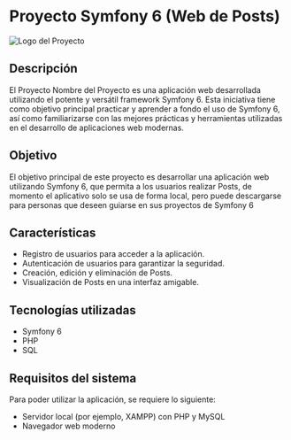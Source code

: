 # Proyecto Symfony 6 (Web de Posts)

![Logo del Proyecto](https://miro.medium.com/v2/resize:fit:563/1*8nEZwglRtHPy3oDAANYPqA.png)

## Descripción

El Proyecto Nombre del Proyecto es una aplicación web desarrollada utilizando el potente y versátil framework Symfony 6. Esta iniciativa tiene como objetivo principal practicar y aprender a fondo el uso de Symfony 6, así como familiarizarse con las mejores prácticas y herramientas utilizadas en el desarrollo de aplicaciones web modernas.

## Objetivo

El objetivo principal de este proyecto es desarrollar una aplicación web utilizando Symfony 6, que permita a los usuarios realizar Posts, de momento el aplicativo solo se usa de forma local, pero puede descargarse para personas que deseen guiarse en sus proyectos de Symfony 6

## Características

- Registro de usuarios para acceder a la aplicación.
- Autenticación de usuarios para garantizar la seguridad.
- Creación, edición y eliminación de Posts.
- Visualización de Posts en una interfaz amigable.

## Tecnologías utilizadas

- Symfony 6
- PHP
- SQL

## Requisitos del sistema

Para poder utilizar la aplicación, se requiere lo siguiente:

- Servidor local (por ejemplo, XAMPP) con PHP y MySQL
- Navegador web moderno
